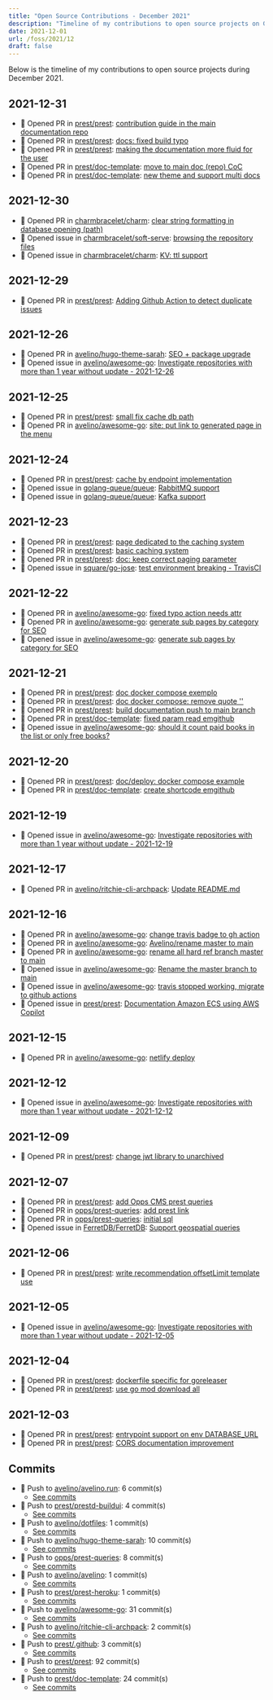 ```yaml
---
title: "Open Source Contributions - December 2021"
description: "Timeline of my contributions to open source projects on GitHub during December 2021."
date: 2021-12-01
url: /foss/2021/12
draft: false
---
```


Below is the timeline of my contributions to open source projects during December 2021.

## 2021-12-31

- 🔀 Opened PR in [prest/prest](https://github.com/prest/prest): [contribution guide in the main documentation repo](https://github.com/prest/prest/pull/658)
- 🔀 Opened PR in [prest/prest](https://github.com/prest/prest): [docs: fixed build typo](https://github.com/prest/prest/pull/657)
- 🔀 Opened PR in [prest/prest](https://github.com/prest/prest): [making the documentation more fluid for the user](https://github.com/prest/prest/pull/656)
- 🔀 Opened PR in [prest/doc-template](https://github.com/prest/doc-template): [move to main doc (repo) CoC](https://github.com/prest/doc-template/pull/44)
- 🔀 Opened PR in [prest/doc-template](https://github.com/prest/doc-template): [new theme and support multi docs](https://github.com/prest/doc-template/pull/43)

## 2021-12-30

- 🔀 Opened PR in [charmbracelet/charm](https://github.com/charmbracelet/charm): [clear string formatting in database opening (path)](https://github.com/charmbracelet/charm/pull/53)
- 🐛 Opened issue in [charmbracelet/soft-serve](https://github.com/charmbracelet/soft-serve): [browsing the repository files](https://github.com/charmbracelet/soft-serve/issues/51)
- 🐛 Opened issue in [charmbracelet/charm](https://github.com/charmbracelet/charm): [KV: ttl support](https://github.com/charmbracelet/charm/issues/54)

## 2021-12-29

- 🔀 Opened PR in [prest/prest](https://github.com/prest/prest): [Adding Github Action to detect duplicate issues](https://github.com/prest/prest/pull/655)

## 2021-12-26

- 🔀 Opened PR in [avelino/hugo-theme-sarah](https://github.com/avelino/hugo-theme-sarah): [SEO + package upgrade](https://github.com/avelino/hugo-theme-sarah/pull/41)
- 🐛 Opened issue in [avelino/awesome-go](https://github.com/avelino/awesome-go): [Investigate repositories with more than 1 year without update - 2021-12-26](https://github.com/avelino/awesome-go/issues/3963)

## 2021-12-25

- 🔀 Opened PR in [prest/prest](https://github.com/prest/prest): [small fix cache db path](https://github.com/prest/prest/pull/653)
- 🔀 Opened PR in [avelino/awesome-go](https://github.com/avelino/awesome-go): [site: put link to generated page in the menu](https://github.com/avelino/awesome-go/pull/3962)

## 2021-12-24

- 🔀 Opened PR in [prest/prest](https://github.com/prest/prest): [cache by endpoint implementation](https://github.com/prest/prest/pull/652)
- 🐛 Opened issue in [golang-queue/queue](https://github.com/golang-queue/queue): [RabbitMQ support ](https://github.com/golang-queue/queue/issues/42)
- 🐛 Opened issue in [golang-queue/queue](https://github.com/golang-queue/queue): [Kafka support ](https://github.com/golang-queue/queue/issues/41)

## 2021-12-23

- 🔀 Opened PR in [prest/prest](https://github.com/prest/prest): [page dedicated to the caching system](https://github.com/prest/prest/pull/651)
- 🔀 Opened PR in [prest/prest](https://github.com/prest/prest): [basic caching system](https://github.com/prest/prest/pull/650)
- 🔀 Opened PR in [prest/prest](https://github.com/prest/prest): [doc: keep correct paging parameter](https://github.com/prest/prest/pull/649)
- 🐛 Opened issue in [square/go-jose](https://github.com/square/go-jose): [test environment breaking - TravisCI](https://github.com/square/go-jose/issues/365)

## 2021-12-22

- 🔀 Opened PR in [avelino/awesome-go](https://github.com/avelino/awesome-go): [fixed typo action needs attr](https://github.com/avelino/awesome-go/pull/3959)
- 🔀 Opened PR in [avelino/awesome-go](https://github.com/avelino/awesome-go): [generate sub pages by category for SEO](https://github.com/avelino/awesome-go/pull/3958)
- 🐛 Opened issue in [avelino/awesome-go](https://github.com/avelino/awesome-go): [generate sub pages by category for SEO](https://github.com/avelino/awesome-go/issues/3957)

## 2021-12-21

- 🔀 Opened PR in [prest/prest](https://github.com/prest/prest): [doc docker compose exemplo](https://github.com/prest/prest/pull/646)
- 🔀 Opened PR in [prest/prest](https://github.com/prest/prest): [doc docker compose: remove quote ''](https://github.com/prest/prest/pull/645)
- 🔀 Opened PR in [prest/prest](https://github.com/prest/prest): [build documentation push to main branch](https://github.com/prest/prest/pull/644)
- 🔀 Opened PR in [prest/doc-template](https://github.com/prest/doc-template): [fixed param read emgithub](https://github.com/prest/doc-template/pull/42)
- 🐛 Opened issue in [avelino/awesome-go](https://github.com/avelino/awesome-go): [should it count paid books in the list or only free books?](https://github.com/avelino/awesome-go/issues/3956)

## 2021-12-20

- 🔀 Opened PR in [prest/prest](https://github.com/prest/prest): [doc/deploy: docker compose example](https://github.com/prest/prest/pull/643)
- 🔀 Opened PR in [prest/doc-template](https://github.com/prest/doc-template): [create shortcode emgithub](https://github.com/prest/doc-template/pull/41)

## 2021-12-19

- 🐛 Opened issue in [avelino/awesome-go](https://github.com/avelino/awesome-go): [Investigate repositories with more than 1 year without update - 2021-12-19](https://github.com/avelino/awesome-go/issues/3951)

## 2021-12-17

- 🔀 Opened PR in [avelino/ritchie-cli-archpack](https://github.com/avelino/ritchie-cli-archpack): [Update README.md](https://github.com/avelino/ritchie-cli-archpack/pull/1)

## 2021-12-16

- 🔀 Opened PR in [avelino/awesome-go](https://github.com/avelino/awesome-go): [change travis badge to gh action](https://github.com/avelino/awesome-go/pull/3947)
- 🔀 Opened PR in [avelino/awesome-go](https://github.com/avelino/awesome-go): [Avelino/rename master to main](https://github.com/avelino/awesome-go/pull/3946)
- 🔀 Opened PR in [avelino/awesome-go](https://github.com/avelino/awesome-go): [rename all hard ref branch master to main](https://github.com/avelino/awesome-go/pull/3945)
- 🐛 Opened issue in [avelino/awesome-go](https://github.com/avelino/awesome-go): [Rename the master branch to main](https://github.com/avelino/awesome-go/issues/3944)
- 🐛 Opened issue in [avelino/awesome-go](https://github.com/avelino/awesome-go): [travis stopped working, migrate to github actions](https://github.com/avelino/awesome-go/issues/3943)
- 🐛 Opened issue in [prest/prest](https://github.com/prest/prest): [Documentation Amazon ECS using AWS Copilot](https://github.com/prest/prest/issues/640)

## 2021-12-15

- 🔀 Opened PR in [avelino/awesome-go](https://github.com/avelino/awesome-go): [netlify deploy](https://github.com/avelino/awesome-go/pull/3940)

## 2021-12-12

- 🐛 Opened issue in [avelino/awesome-go](https://github.com/avelino/awesome-go): [Investigate repositories with more than 1 year without update - 2021-12-12](https://github.com/avelino/awesome-go/issues/3934)

## 2021-12-09

- 🔀 Opened PR in [prest/prest](https://github.com/prest/prest): [change jwt library to unarchived](https://github.com/prest/prest/pull/636)

## 2021-12-07

- 🔀 Opened PR in [prest/prest](https://github.com/prest/prest): [add Opps CMS prest queries](https://github.com/prest/prest/pull/634)
- 🔀 Opened PR in [opps/prest-queries](https://github.com/opps/prest-queries): [add prest link](https://github.com/opps/prest-queries/pull/2)
- 🔀 Opened PR in [opps/prest-queries](https://github.com/opps/prest-queries): [initial sql](https://github.com/opps/prest-queries/pull/1)
- 🐛 Opened issue in [FerretDB/FerretDB](https://github.com/FerretDB/FerretDB): [Support geospatial queries](https://github.com/FerretDB/FerretDB/issues/128)

## 2021-12-06

- 🔀 Opened PR in [prest/prest](https://github.com/prest/prest): [write recommendation offsetLimit template use](https://github.com/prest/prest/pull/633)

## 2021-12-05

- 🐛 Opened issue in [avelino/awesome-go](https://github.com/avelino/awesome-go): [Investigate repositories with more than 1 year without update - 2021-12-05](https://github.com/avelino/awesome-go/issues/3929)

## 2021-12-04

- 🔀 Opened PR in [prest/prest](https://github.com/prest/prest): [dockerfile specific for goreleaser](https://github.com/prest/prest/pull/631)
- 🔀 Opened PR in [prest/prest](https://github.com/prest/prest): [use go mod download all](https://github.com/prest/prest/pull/630)

## 2021-12-03

- 🔀 Opened PR in [prest/prest](https://github.com/prest/prest): [entrypoint support on env DATABASE_URL](https://github.com/prest/prest/pull/629)
- 🔀 Opened PR in [prest/prest](https://github.com/prest/prest): [CORS documentation improvement](https://github.com/prest/prest/pull/628)

## Commits

- 🔨 Push to [avelino/avelino.run](https://github.com/avelino/avelino.run): 6 commit(s)
  - [See commits](https://github.com/avelino/avelino.run/commits?author=avelino&since=2021-12-01T00:00:00Z&until=2021-12-31T23:59:59Z)
- 🔨 Push to [prest/prestd-buildui](https://github.com/prest/prestd-buildui): 4 commit(s)
  - [See commits](https://github.com/prest/prestd-buildui/commits?author=avelino&since=2021-12-01T00:00:00Z&until=2021-12-31T23:59:59Z)
- 🔨 Push to [avelino/dotfiles](https://github.com/avelino/dotfiles): 1 commit(s)
  - [See commits](https://github.com/avelino/dotfiles/commits?author=avelino&since=2021-12-01T00:00:00Z&until=2021-12-31T23:59:59Z)
- 🔨 Push to [avelino/hugo-theme-sarah](https://github.com/avelino/hugo-theme-sarah): 10 commit(s)
  - [See commits](https://github.com/avelino/hugo-theme-sarah/commits?author=avelino&since=2021-12-01T00:00:00Z&until=2021-12-31T23:59:59Z)
- 🔨 Push to [opps/prest-queries](https://github.com/opps/prest-queries): 8 commit(s)
  - [See commits](https://github.com/opps/prest-queries/commits?author=avelino&since=2021-12-01T00:00:00Z&until=2021-12-31T23:59:59Z)
- 🔨 Push to [avelino/avelino](https://github.com/avelino/avelino): 1 commit(s)
  - [See commits](https://github.com/avelino/avelino/commits?author=avelino&since=2021-12-01T00:00:00Z&until=2021-12-31T23:59:59Z)
- 🔨 Push to [prest/prest-heroku](https://github.com/prest/prest-heroku): 1 commit(s)
  - [See commits](https://github.com/prest/prest-heroku/commits?author=avelino&since=2021-12-01T00:00:00Z&until=2021-12-31T23:59:59Z)
- 🔨 Push to [avelino/awesome-go](https://github.com/avelino/awesome-go): 31 commit(s)
  - [See commits](https://github.com/avelino/awesome-go/commits?author=avelino&since=2021-12-01T00:00:00Z&until=2021-12-31T23:59:59Z)
- 🔨 Push to [avelino/ritchie-cli-archpack](https://github.com/avelino/ritchie-cli-archpack): 2 commit(s)
  - [See commits](https://github.com/avelino/ritchie-cli-archpack/commits?author=avelino&since=2021-12-01T00:00:00Z&until=2021-12-31T23:59:59Z)
- 🔨 Push to [prest/.github](https://github.com/prest/.github): 3 commit(s)
  - [See commits](https://github.com/prest/.github/commits?author=avelino&since=2021-12-01T00:00:00Z&until=2021-12-31T23:59:59Z)
- 🔨 Push to [prest/prest](https://github.com/prest/prest): 92 commit(s)
  - [See commits](https://github.com/prest/prest/commits?author=avelino&since=2021-12-01T00:00:00Z&until=2021-12-31T23:59:59Z)
- 🔨 Push to [prest/doc-template](https://github.com/prest/doc-template): 24 commit(s)
  - [See commits](https://github.com/prest/doc-template/commits?author=avelino&since=2021-12-01T00:00:00Z&until=2021-12-31T23:59:59Z)

